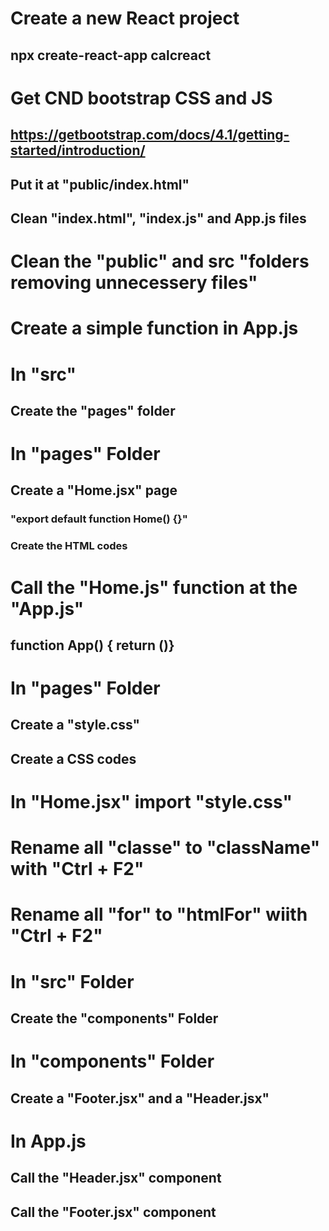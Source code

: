 # Create a new React project
## npx create-react-app calcreact

# Get CND bootstrap CSS and JS
## https://getbootstrap.com/docs/4.1/getting-started/introduction/
## Put it at "public/index.html"
## Clean "index.html", "index.js" and App.js files

# Clean the "public" and src "folders removing unnecessery files"

# Create a simple function in App.js
# In "src"
## Create the "pages" folder

# In "pages" Folder
## Create a "Home.jsx" page
### "export default function Home() {}"
### Create the HTML codes

# Call the "Home.js" function at the "App.js"
## function App() { return (<Home />)}

# In "pages" Folder
## Create a "style.css"
## Create a CSS codes

# In "Home.jsx" import "style.css"

# Rename all "classe" to "className" with "Ctrl + F2"
# Rename all "for" to "htmlFor" wiith "Ctrl + F2"

# In "src" Folder
## Create the "components" Folder

# In "components" Folder
## Create a "Footer.jsx" and a "Header.jsx"

# In App.js
## Call the "Header.jsx" component
## Call the "Footer.jsx" component

# 
